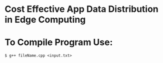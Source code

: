 # Cost Effective App Data Distribution in Edge Computing

# To Compile Program Use:
	$ g++ fileName.cpp <input.txt>